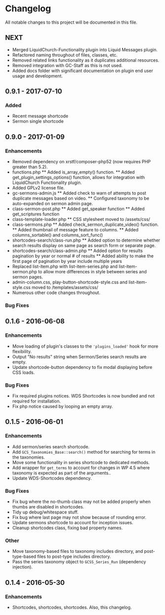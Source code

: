 # Changelog
All notable changes to this project will be documented in this file.

## NEXT
* Merged LiquidChurch-Functionality plugin into Liquid Messages plugin.
* Refactored naming throughout of files, classes, etc.
* Removed related links functionality as it duplicates additional resources.
* Removed integration with GC-Staff as this is not used.
* Added docs folder with significant documentation on plugin end user usage and development.

## 0.9.1 - 2017-07-10
### Added
* Recent message shortcode
* Sermon single shortcode

## 0.9.0 - 2017-01-09
### Enhancements
* Removed dependency on xrstf/composer-php52 (now requires PHP greater than 5.2).
* functions.php
  ** Added is_array_empty() function.
  ** Added get_plugin_settings_options() function, allows for integration with LiquidChurch Functionality plugin.
* Added GPLv2 license file.
* gc-sermons-admin.js
  ** Added check to warn of attempts to post duplicate messages based on video.
  ** Configured taxonomy to be auto-expanded on sermon admin page.
* class-sermon-post.php
  ** Added get_speaker function
  ** Added get_scriptures function
* class-template-loader.php
  ** CSS stylesheet moved to /assets/css/
* class-sermons.php
  ** Added check_sermon_duplicate_video() function.
  ** Added thumbnail of message feature to columns.
  ** Added columns_sortable() and columns_sort_func()
* shortcodes-search/class-run.php
  ** Added option to determine whether search results display on same page as search form or separate page.
* shortcodes-search/class-admin.php
  ** Added option for results pagination by year or normal # of results
  ** Added ability to make the first page of pagination by year include multiple years
* Replaced list-item.php with list-item-series.php and list-item-sermon.php to allow more differences in style between series and sermon pages.
* admin-column.css, play-button-shortcode-style.css and list-item-style.css moved to /templates/assets/css/
* Numerous other code changes throughout.
  
### Bug Fixes

## 0.1.6 - 2016-06-08

### Enhancements

* Move loading of plugin's classes to the `'plugins_loaded'` hook for more flexibility.
* Output "No results" string when Sermon/Series search results are empty.
* Update shortcode-button dependency to fix modal displaying before CSS loads.

### Bug Fixes

* Fix required plugins notices. WDS Shortcodes is now bundled and not required for installation.
* Fix php notice caused by looping an empty array.

## 0.1.5 - 2016-06-01

### Enhancements

* Add sermon/series search shortcode.
* Add `GCS_Taxonomies_Base::search()` method for searching for terms in the taxonomies.
* Move some functionality in series shortcode to dedicated methods.
* Add wrapper for `get_terms` to account for changes in WP 4.5 where taxonomy is expected as part of the arguments..
* Update WDS-Shortcodes dependency.

### Bug Fixes

* Fix bug where the no-thumb class may not be added properly when thumbs are disabled in shortcodes.
* Tidy up debug/whitespace stuff.
* Fix bug where last page may not show because of rounding error.
* Update sermons shortcode to account for inception issues.
* Cleanup shortcodes class, fixing bad property names.

### Other

* Move taxonomy-based files to taxonomy includes directory, and post-type-based files to post-type includes directory.
* Pass the series taxonomy object to `GCSS_Series_Run` (dependency injection).

## 0.1.4 - 2016-05-30

### Enhancements

* Shortcodes, shortcodes, shortcodes. Also, this changelog.
